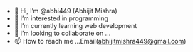 - 👋 Hi, I’m @abhi449 (Abhijit Mishra)
- 👀 I’m interested in programming
- 🌱 I’m currently learning web development
- 💞️ I’m looking to collaborate on ...
- 📫 How to reach me ...Email(abhijitmishra449@gmail.com)

<!---
abhi449/abhi449 is a ✨ special ✨ repository because its `README.md` (this file) appears on your GitHub profile.
You can click the Preview link to take a look at your changes.
--->
